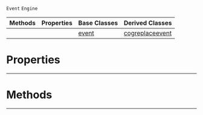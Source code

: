  `Event` `Engine`



|Methods|Properties|Base Classes|Derived Classes|
|---|---|---|---|
| | |[event](https://github.com/PlasmaEngine/PlasmaDocs/blob/master/code_reference/class_reference/event.markdown)|[cogreplaceevent](https://github.com/PlasmaEngine/PlasmaDocs/blob/master/code_reference/class_reference/cogreplaceevent.markdown)|


 #  Properties


---  
 #  Methods


---  
 

 